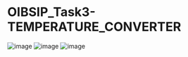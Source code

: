 # OIBSIP_Task3-TEMPERATURE_CONVERTER
![image](https://user-images.githubusercontent.com/113594322/222779405-b738641c-619a-4428-99ab-553a8d4742bf.png)
![image](https://user-images.githubusercontent.com/113594322/222779106-06dc3ecf-d4a6-462b-ba28-291e43a4a302.png)
![image](https://user-images.githubusercontent.com/113594322/222779277-e218df28-4c15-4d0c-a9b8-1533e2a9f729.png)
